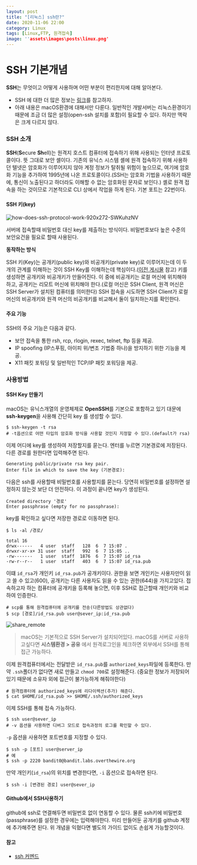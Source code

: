 ```yaml
---
layout: post
title: "[리눅스] ssh란?"
date: 2020-11-06 22:00
category: Linux
tags: [Linux,FTP, 원격접속]
image: ''assets\images\posts\linux.png'
---
```

# SSH 기본개념



**SSH**는 무엇이고 어떻게 사용하며 어떤 부분이 편리한지에 대해 알아본다.

* SSH 에 대한 더 많은 정보는 [링크](https://www.ssh.com/ssh/command/)를 참고하자.
* 아래 내용은 macOS환경에 대해서만 다룬다. 일반적인 개발서버는 리눅스환경이기 때문에 조금 더 많은 설정\(open-ssh 설치를 포함\)이 필요할 수 있다. 하지만 맥락은 크게 다르지 않다.

### SSH 소개

**SSH**\(**S**ecure **Sh**ell\)는 원격지 호스트 컴퓨터에 접속하기 위해 사용되는 인터넷 프로토콜이다. 뜻 그대로 보안 셸이다. 기존의 유닉스 시스템 셸에 원격 접속하기 위해 사용하던 텔넷은 암호화가 이루어지지 않아 계정 정보가 탈취될 위험이 높으므로, 여기에 암호화 기능을 추가하여 1995년에 나온 프로토콜이다.\(SSH는 암호화 기법을 사용하기 때문에, 통신이 노출된다고 하더라도 이해할 수 없는 암호화된 문자로 보인다.\) 셸로 원격 접속을 하는 것이므로 기본적으로 CLI 상에서 작업을 하게 된다. 기본 포트는 22번이다.  


#### SSH 키\(key\)

![how-does-ssh-protocol-work-920x272-SWKuhzNV](https://user-images.githubusercontent.com/16536810/59079319-2720dc80-891e-11e9-970e-467662d9465a.png)

서버에 접속할때 비밀번호 대신 key를 제출하는 방식이다. 비밀번호보다 높은 수준의 보안요건을 필요로 할때 사용된다.  


**동작하는 방식**

SSH 키\(Key\)는 공개키\(public key\)와 비공개키\(private key\)로 이루어지는데 이 두개의 관계를 이해하는 것이 SSH Key를 이해하는데 핵심이다.\([이전 게시물](https://thisblogfor.me/web/%EC%95%94%ED%98%B8%ED%99%94) 참고\) 키를 생성하면 공개키와 비공개키가 만들어진다. 이 중에 비공개키는 로컬 머신에 위치해야 하고, 공개키는 리모트 머신에 위치해야 한다.\(로컬 머신은 SSH Client, 원격 머신은 SSH Server가 설치된 컴퓨터를 의미한다\) SSH 접속을 시도하면 SSH Client가 로컬 머신의 비공개키와 원격 머신의 비공개키를 비교해서 둘이 일치하는지를 확인한다.  


#### 주요 기능

SSH의 주요 기능은 다음과 같다.

* 보안 접속을 통한 rsh, rcp, rlogin, rexec, telnet, ftp 등을 제공.
* IP spoofing \(IP스푸핑, 아이피 위/변조 기법중 하나\)을 방지하기 위한 기능을 제공.
* X11 패킷 포워딩 및 일반적인 TCP/IP 패킷 포워딩을 제공.

### 사용방법

#### SSH Key 만들기

macOS는 유닉스개열의 운영체제로 **OpenSSH**를 기본으로 포함하고 있기 대문에 **ssh-keygen**을 사용해 간단히 key 를 생성할 수 있다.

```text
$ ssh-keygen -t rsa
# -t옵션으로 어떤 타입의 암호화 방식을 사용할 것인지 지정할 수 있다.(default가 rsa)
```

이제 어디에 key를 생성하여 저장할지를 묻는다. 엔터를 누르면 기본경로에 저장된다. 다른 경로를 원한다면 입력해주면 된다.

```text
Generating public/private rsa key pair.
Enter file in which to save the key (기본경로):
```

다음은 ssh를 사용할때 비밀번호를 사용할지를 묻는다. 당연히 비밀번호를 설정하면 설정하지 않는것 보단 더 안전하다. 이 과정이 끝나면 key가 생성된다.

```text
Created directory '경로'
Enter passphrase (empty for no passphrase):
```

key를 확인하고 싶다면 저장한 경로로 이동하면 된다.

```text
$ ls -al /경로/

total 16
drwx------   4 user  staff   128  6  7 15:07 .
drwxr-xr-x+ 31 user  staff   992  6  7 15:05 ..
-rw-------   1 user  staff  1876  6  7 15:07 id_rsa
-rw-r--r--   1 user  staff   403  6  7 15:07 id_rsa.pub
```

이떄 `id_rsa`가 개인키 `id_rsa.pub`가 공개키이다. 권한을 보면 개인키는 사용자만이 읽고 쓸 수 있고\(600\), 공개키는 다른 사용자도 읽을 수 있는 권한\(644\)을 가지고있다. 접속하고자 하는 컴퓨터에 공개키을 등록해 놓으면, 이후 SSH로 접근할때 개인키와 비교하여 인증한다.

```text
# scp를 통해 원격컴퓨터에 공개키를 전송(다른방법도 상관없다)
$ scp [경로]/id_rsa.pub user@sever_ip:id_rsa.pub
```

![share\_remote](https://user-images.githubusercontent.com/16536810/59088110-775d6600-8941-11e9-8e10-33cd1b9ecef4.png)

> macOS는 기본적으로 SSH Server가 설치되어있다. macOS를 서버로 사용하고싶다면 **시스템환경 &gt; 공유** 에서 원격로그인을 체크하면 외부에서 SSH를 통해 접근 가능하다.

이제 원격컴퓨터에서는 전달받은 `id_rsa.pub`를 `authorized_keys`파일에 등록한다. 만약 `.ssh`폴더가 없다면 새로 만들고 `chmod 700`로 설정해준다. \(중요한 정보가 저장되어있기 때문에 소유자 외에 접근이 불가능하게 해줘야한다\)

```text
# 원격컴퓨터에 authorized_keys에 리다이렉션(추가) 해준다.
$ cat $HOME/id_rsa.pub >> $HOME/.ssh/authorized_keys
```

이제 SSH를 통해 접속 가능하다.

```text
$ ssh user@sever_ip
# -v 옵션을 사용하면 디버그 모드로 접속과정의 로그를 확인할 수 있다. 
```

`-p` 옵션을 사용하면 포트번호를 지정할 수 있다.

```text
$ ssh -p [포트] user@server_ip
# 예
$ ssh -p 2220 bandit0@bandit.labs.overthewire.org
```

만약 개인키\(`id_rsa`\)의 위치를 변경한다면, `-i` 옵션으로 접속하면 된다.

```text
$ ssh -i [변경된 경로] user@sever_ip
```

#### Github에서 SSH사용하기

github에 ssh로 연결해두면 비밀번호 없이 연동할 수 있다. 물론 ssh키에 비밀번호\(passphrase\)를 설정한 경우에는 입력해야한다. 미리 만들어둔 공개키를 github 계정에 추가해주면 된다. 위 개념을 익혔다면 별도의 가이드 없이도 손쉽게 가능할것이다.

#### 참고

* [ssh 커멘드](https://www.ssh.com/ssh/command/)

